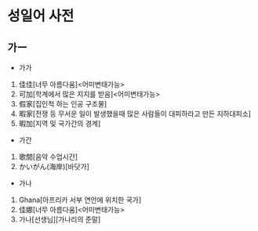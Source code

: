 # 성일어 사전
## 가ー
* 가가
1. 佳佳[너무 아름다움]<어미변태가능>
2. 可加[학계에서 많은 지지를 받음]<어미변태가능>
3. 假﻿家[집인척 하는 인공 구조물]
4. 暇﻿家[전쟁 등 무서운 일이 발생했을때 많은 사람들이 대피하라고 만든 지하대피소]
5. 暇加[지역 및 국가간의 경계]
* 가간
1. 歌間[음악 수업시간]
2. かいがん(海岸)[바닷가]
* 가나
1. Ghana[아프리카 서부 연안에 위치한 국가]
2. 佳娜[너무 아름다움]<어미변태가능>
3. 가나[선생님][가나리의 준말]

